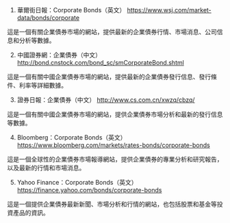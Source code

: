 1. 華爾街日報：Corporate Bonds（英文） https://www.wsj.com/market-data/bonds/corporate

這是一個有關企業債券市場的網站，提供最新的企業債券行情、市場消息、公司信息和分析等數據。

2. 中國證券網：企業債券（中文） http://bond.cnstock.com/bond_sc/smCorporateBond.shtml 

這是一個有關中國企業債券市場的網站，提供最新的企業債券發行信息、發行條件、利率等詳細數據。

3. 證券日報：企業債券（中文） http://www.cs.com.cn/xwzq/cbzq/ 

這是一個有關中國企業債券市場的網站，提供企業債券市場分析和最新的發行信息等數據。

4. Bloomberg：Corporate Bonds（英文） https://www.bloomberg.com/markets/rates-bonds/corporate-bonds 

這是一個全球性的企業債券市場報導網站，提供企業債券的專業分析和研究報告，以及最新的行情和市場消息。

5. Yahoo Finance：Corporate Bonds（英文） https://finance.yahoo.com/bonds/corporate-bonds 

這是一個提供企業債券最新新聞、市場分析和行情的網站，也包括股票和基金等投資產品的資訊。